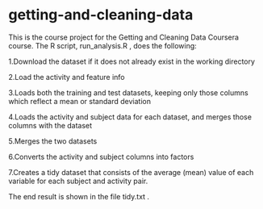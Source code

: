 # getting-and-cleaning-data
This is the course project for the Getting and Cleaning Data Coursera course. The R script,  run_analysis.R , does the following:

1.Download the dataset if it does not already exist in the working directory

2.Load the activity and feature info

3.Loads both the training and test datasets, keeping only those columns which reflect a mean or standard deviation

4.Loads the activity and subject data for each dataset, and merges those columns with the dataset

5.Merges the two datasets

6.Converts the  activity  and  subject  columns into factors

7.Creates a tidy dataset that consists of the average (mean) value of each variable for each subject and activity pair.

The end result is shown in the file  tidy.txt .
